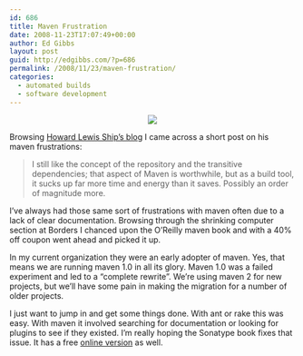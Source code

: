 ```yaml
---
id: 686
title: Maven Frustration
date: 2008-11-23T17:07:49+00:00
author: Ed Gibbs
layout: post
guid: http://edgibbs.com/?p=686
permalink: /2008/11/23/maven-frustration/
categories:
  - automated builds
  - software development
---
```

<div align="center">
  <img src="http://edgibbs.com/images/maven_book.jpg" />
</div>

Browsing [Howard Lewis Ship&#8217;s blog](http://tapestryjava.blogspot.com/2008/11/maven-displaying-version-number-in.html) I came across a short post on his maven frustrations:

> I still like the concept of the repository and the transitive dependencies; that aspect of Maven is worthwhile, but as a build tool, it sucks up far more time and energy than it saves. Possibly an order of magnitude more. 

I&#8217;ve always had those same sort of frustrations with maven often due to a lack of clear documentation. Browsing through the shrinking computer section at Borders I chanced upon the O&#8217;Reilly maven book and with a 40% off coupon went ahead and picked it up. 

In my current organization they were an early adopter of maven. Yes, that means we are running maven 1.0 in all its glory. Maven 1.0 was a failed experiment and led to a &#8220;complete rewrite&#8221;. We&#8217;re using maven 2 for new projects, but we&#8217;ll have some pain in making the migration for a number of older projects.

I just want to jump in and get some things done. With ant or rake this was easy. With maven it involved searching for documentation or looking for plugins to see if they existed. I&#8217;m really hoping the Sonatype book fixes that issue. It has a free [online version](http://books.sonatype.com/maven-book/reference/public-book.html) as well.